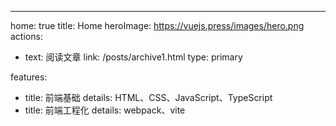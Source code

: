 ---
home: true
title: Home
heroImage: https://vuejs.press/images/hero.png
actions:
  - text: 阅读文章
    link: /posts/archive1.html
    type: primary

features:
  - title: 前端基础
    details: HTML、CSS、JavaScript、TypeScript
  - title: 前端工程化
    details: webpack、vite
  

